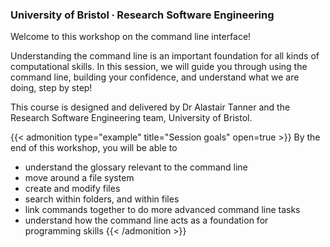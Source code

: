 ### University of Bristol ∙ Research Software Engineering

Welcome to this workshop on the command line interface!

Understanding the command line is an important foundation for all kinds of computational skills. In this session, we will guide you through using the command line, building your confidence, and understand what we are doing, step by step!

This course is designed and delivered by Dr Alastair Tanner and the Research Software Engineering team, University of Bristol.

{{< admonition type="example" title="Session goals" open=true >}}
By the end of this workshop, you will be able to
- understand the glossary relevant to the command line
- move around a file system
- create and modify files
- search within folders, and within files
- link commands together to do more advanced command line tasks
- understand how the command line acts as a foundation for programming skills
{{< /admonition >}}




